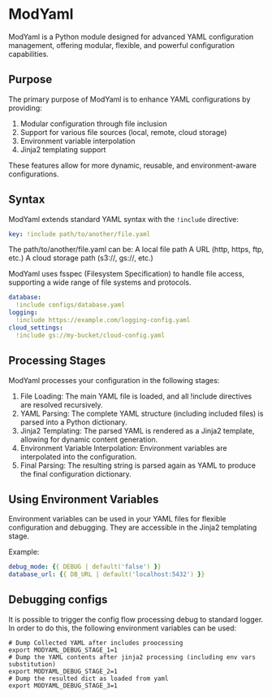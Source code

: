# ModYaml

ModYaml is a Python module designed for advanced YAML configuration management, offering modular, flexible, and powerful configuration capabilities.

## Purpose

The primary purpose of ModYaml is to enhance YAML configurations by providing:

1. Modular configuration through file inclusion
2. Support for various file sources (local, remote, cloud storage)
3. Environment variable interpolation
4. Jinja2 templating support

These features allow for more dynamic, reusable, and environment-aware configurations.

## Syntax

ModYaml extends standard YAML syntax with the `!include` directive:

```yaml
key: !include path/to/another/file.yaml
```

The path/to/another/file.yaml can be:
A local file path
A URL (http, https, ftp, etc.)
A cloud storage path (s3://, gs://, etc.)


ModYaml uses fsspec (Filesystem Specification) to handle file access, supporting a wide range of file systems and protocols.

```yaml
database:
  !include configs/database.yaml
logging:
  !include https://example.com/logging-config.yaml
cloud_settings:
  !include gs://my-bucket/cloud-config.yaml
```

## Processing Stages
ModYaml processes your configuration in the following stages:

1. File Loading: The main YAML file is loaded, and all !include directives are resolved recursively.
1. YAML Parsing: The complete YAML structure (including included files) is parsed into a Python dictionary.
1. Jinja2 Templating: The parsed YAML is rendered as a Jinja2 template, allowing for dynamic content generation.
1. Environment Variable Interpolation: Environment variables are interpolated into the configuration.
1. Final Parsing: The resulting string is parsed again as YAML to produce the final configuration dictionary.

## Using Environment Variables
Environment variables can be used in your YAML files for flexible configuration and debugging. They are accessible in the Jinja2 templating stage.

Example:
```yaml
debug_mode: {{ DEBUG | default('false') }}
database_url: {{ DB_URL | default('localhost:5432') }}

```

## Debugging configs

It is possible to trigger the config flow processing debug to standard logger.
In order to do this, the following environment variables can be used:

```shell
# Dump Collected YAML after includes proocessing
export MODYAML_DEBUG_STAGE_1=1 
# Dump the YAML contents after jinja2 processing (including env vars substitution)
export MODYAML_DEBUG_STAGE_2=1
# Dump the resulted dict as loaded from yaml
export MODYAML_DEBUG_STAGE_3=1
```
 